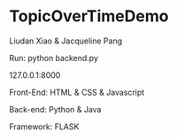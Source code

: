 # TopicOverTimeDemo
Liudan Xiao & Jacqueline Pang

Run: python backend.py

127.0.0.1:8000

Front-End: HTML & CSS & Javascript

Back-end: Python & Java

Framework: FLASK
